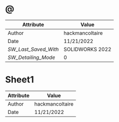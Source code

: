 # @
| Attribute | Value |
| ---  | ---     |
| Author | hackmancoltaire |
| Date | 11/21/2022 |
| _SW_Last_Saved_With_ | SOLIDWORKS 2022 |
| _SW_Detailing_Mode_ | 0 |
# Sheet1
| Attribute | Value |
| ---  | ---     |
| Author | hackmancoltaire |
| Date | 11/21/2022 |
